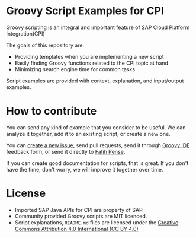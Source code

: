 # Groovy Script Examples for CPI

Groovy scripting is an integral and important feature of SAP Cloud Platform Integration(CPI)

The goals of this repository are:

- Providing templates when you are implementing a new script
- Easily finding Groovy functions related to the CPI topic at hand
- Minimizing search engine time for common tasks

Script examples are provided with context, explanation, and input/output examples.

# How to contribute

You can send any kind of example that you consider to be useful. We can analyze it together, add it to an existing script, or create a new one.

You can [create a new issue](https://github.com/pizug/cpi-groovy-examples/issues/new), send pull requests, send it through [Groovy IDE](https://groovyide.com/cpi) feedback form, or send it directly to [Fatih Pense](https://www.linkedin.com/in/fatihpense/).

If you can create good documentation for scripts, that is great. If you don't have the time, don't worry, we will improve it together over time.

# License

- Imported SAP Java APIs for CPI are property of SAP.
- Community provided Groovy scripts are MIT licenced.
- Script explanations, `README.md` files are licensed under the [Creative Commons Attribution 4.0 International (CC BY 4.0)](https://creativecommons.org/licenses/by/4.0/)
